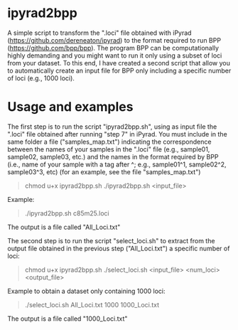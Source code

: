 # ipyrad2bpp
A simple script to transform the ".loci" file obtained with iPyrad (https://github.com/dereneaton/ipyrad) to the format required to run BPP (https://github.com/bpp/bpp). The program BPP can be computationally highly demanding and you might want to run it only using a subset of loci from your dataset. To this end, I have created a second script that allow you to automatically create an input file for BPP only including a specific number of loci (e.g., 1000 loci). 

# Usage and examples 

The first step is to run the script "ipyrad2bpp.sh", using as input file the ".loci" file obtained after running "step 7" in iPyrad. You must include in the same folder a file ("samples_map.txt") indicating the correspondence between the names of your samples in the ".loci" file (e.g., sample01, sample02, sample03, etc.) and the names in the format required by BPP (i.e., name of your sample with a tag after ^; e.g., sample01^1, sample02^2, sample03^3, etc) (for an example, see the file "samples_map.txt")

>chmod u+x ipyrad2bpp.sh
>./ipyrad2bpp.sh <input_file>

Example:

>./ipyrad2bpp.sh c85m25.loci

The output is a file called "All_Loci.txt"

The second step is to run the script "select_loci.sh" to extract from the output file obtained in the previous step ("All_Loci.txt") a specific number of loci:

>chmod u+x ipyrad2bpp.sh
>./select_loci.sh <input_file> <num_loci> <output_file>

Example to obtain a dataset only containing 1000 loci: 

>./select_loci.sh All_Loci.txt 1000 1000_Loci.txt

The output is a file called "1000_Loci.txt"
